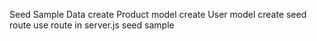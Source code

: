 Seed Sample Data
create Product model
create User model
create seed route
use route in server.js
seed sample
